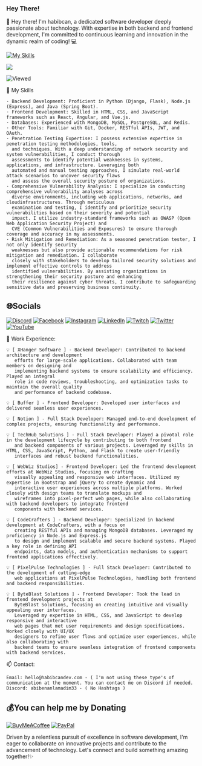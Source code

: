 ### Hey There!
👋 Hey there! I'm habibcan, a dedicated software developer deeply passionate about technology. With expertise in both backend and frontend development, I'm committed to continuous learning and innovation in the dynamic realm of coding! 💻

[![My Skills](https://skillicons.dev/icons?i=js,html,css,go,php,py,nodejs,java,css,c)](https://skillicons.dev)

<img src="{https://img.shields.io/badge/PyTorch-EE4C2C?style=for-the-badge&logo=pytorch&logoColor=white}" />

![Viewed](https://komarev.com/ghpvc/?username=habibcandev)


🚀 My Skills 

    · Backend Development: Proficient in Python (Django, Flask), Node.js (Express), and Java (Spring Boot).
    · Frontend Development: Skilled in HTML, CSS, and JavaScript frameworks such as React, Angular, and Vue.js.
    · Databases: Experienced with MongoDB, MySQL, PostgreSQL, and Redis.
    · Other Tools: Familiar with Git, Docker, RESTful APIs, JWT, and OAuth.
    · Penetration Testing Expertise: I possess extensive expertise in penetration testing methodologies, tools,
      and techniques. With a deep understanding of network security and system vulnerabilities, I conduct thorough
      assessments to identify potential weaknesses in systems, applications, and infrastructure. Leveraging both
      automated and manual testing approaches, I simulate real-world attack scenarios to uncover security flaws
      and assess the overall security posture of organizations.
    · Comprehensive Vulnerability Analysis: I specialize in conducting comprehensive vulnerability analyses across
      diverse environments, including web applications, networks, and cloudinfrastructures. Through meticulous
      examination and testing, I identify and prioritize security vulnerabilities based on their severity and potential
      impact. I utilize industry-standard frameworks such as OWASP (Open Web Application Security Project) and
      CVE (Common Vulnerabilities and Exposures) to ensure thorough coverage and accuracy in my assessments.
    · Risk Mitigation and Remediation: As a seasoned penetration tester, I not only identify security
      weaknesses but also provide actionable recommendations for risk mitigation and remediation. I collaborate
      closely with stakeholders to develop tailored security solutions and implement effective controls to address
      identified vulnerabilities. By assisting organizations in strengthening their security posture and enhancing
      their resilience against cyber threats, I contribute to safeguarding sensitive data and preserving business continuity.
    


## 🌐Socials
[![Discord](https://img.shields.io/badge/Discord-%237289DA.svg?logo=discord&logoColor=white)](htttps://discord.gg/xhanger) [![Facebook](https://img.shields.io/badge/Facebook-%231877F2.svg?logo=Facebook&logoColor=white)](https://facebook.com/habibcandev) [![Instagram](https://img.shields.io/badge/Instagram-%23E4405F.svg?logo=Instagram&logoColor=white)](https://instagram.com/rootdefacer) [![LinkedIn](https://img.shields.io/badge/LinkedIn-%230077B5.svg?logo=linkedin&logoColor=white)](https://linkedin.com/in/habibcandev) [![Twitch](https://img.shields.io/badge/Twitch-%239146FF.svg?logo=Twitch&logoColor=white)](https://twitch.tv/habibcandev) [![Twitter](https://img.shields.io/badge/Twitter-%231DA1F2.svg?logo=Twitter&logoColor=white)](https://twitter.com/habibcandev) [![YouTube](https://img.shields.io/badge/YouTube-%23FF0000.svg?logo=YouTube&logoColor=white)](https://youtube.com/c/habibcandev) 

💼 Work Experience:

    💡 [ XHanger Software ] - Backend Developer: Contributed to backend architecture and development
       efforts for large-scale applications. Collaborated with team members on designing and
       implementing backend systems to ensure scalability and efficiency. Played an integral
       role in code reviews, troubleshooting, and optimization tasks to maintain the overall quality
       and performance of backend codebase.

    💡 [ Buffer ] - Frontend Developer: Developed user interfaces and delivered seamless user experiences.

    💡 [ Notion ] - Full Stack Developer: Managed end-to-end development of complex projects, ensuring functionality and performance.

    💡 [ TechHub Solutions ] - Full Stack Developer: Played a pivotal role in the development lifecycle by contributing to both frontend
       and backend components of various projects. Leveraged my skills in HTML, CSS, JavaScript, Python, and Flask to create user-friendly
       interfaces and robust backend functionalities. 

    💡 [ WebWiz Studios] - Frontend Developer: Led the frontend development efforts at WebWiz Studios, focusing on crafting
       visually appealing and responsive web interfaces. Utilized my expertise in Bootstrap and jQuery to create dynamic and
       interactive user experiences across multiple platforms. Worked closely with design teams to translate mockups and
       wireframes into pixel-perfect web pages, while also collaborating with backend developers to integrate frontend
       components with backend services. 

    💡 [ CodeCrafters ] - Backend Developer: Specialized in backend development at CodeCrafters, with a focus on
       creating RESTful APIs and managing MongoDB databases. Leveraged my proficiency in Node.js and Express.js
       to design and implement scalable and secure backend systems. Played a key role in defining API
       endpoints, data models, and authentication mechanisms to support frontend applications effectively.
    
    💡 [ PixelPulse Technologies ] - Full Stack Developer: Contributed to the development of cutting-edge
       web applications at PixelPulse Technologies, handling both frontend and backend responsibilities. 

    💡 [ ByteBlast Solutions ] - Frontend Developer: Took the lead in frontend development projects at
       ByteBlast Solutions, focusing on creating intuitive and visually appealing user interfaces.
       Leveraged my expertise in HTML, CSS, and JavaScript to develop responsive and interactive
       web pages that met user requirements and design specifications. Worked closely with UI/UX
       designers to refine user flows and optimize user experiences, while also collaborating with
       backend teams to ensure seamless integration of frontend components with backend services. 

📫 Contact:

    Email: hello@habibcandev.com - ( I'm not using these type's of communication at the moment. You can contact me on Discord if needed.
    Discord: abibenanlamadim33 - ( No Hashtags )

  ## 💰You can help me by Donating
  [![BuyMeACoffee](https://img.shields.io/badge/Buy%20Me%20a%20Coffee-ffdd00?style=for-the-badge&logo=buy-me-a-coffee&logoColor=black)](https://buymeacoffee.com/habibcandev) [![PayPal](https://img.shields.io/badge/PayPal-00457C?style=for-the-badge&logo=paypal&logoColor=white)](https://paypal.me/habibcandev) 

Driven by a relentless pursuit of excellence in software development, I'm eager to collaborate on innovative projects and contribute to the advancement of technology. Let's connect and build something amazing together!✨
